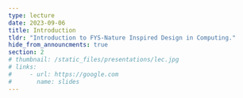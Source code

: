 ```yaml
---
type: lecture
date: 2023-09-06
title: Introduction
tldr: "Introduction to FYS-Nature Inspired Design in Computing."
hide_from_announcments: true
section: 2
# thumbnail: /static_files/presentations/lec.jpg
# links:
#     - url: https://google.com
#       name: slides
---
```

